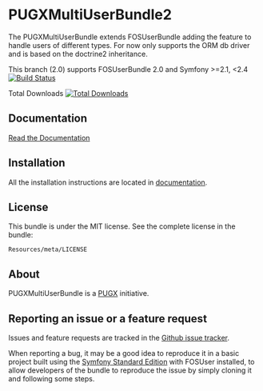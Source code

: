 PUGXMultiUserBundle2
=============

The PUGXMultiUserBundle extends FOSUserBundle adding the feature to handle users of different types.
For now only supports the ORM db driver and is based on the doctrine2 inheritance.

This branch (2.0) supports FOSUserBundle 2.0 and Symfony >=2.1, <2.4
[![Build Status](https://secure.travis-ci.org/PUGX/PUGXMultiUserBundle.png?branch=2.0)](http://travis-ci.org/PUGX/PUGXMultiUserBundle)

Total Downloads [![Total Downloads](http://poser.pagodabox.com/pugx/multi-user-bundle/d/total.png)](https://packagist.org/packages/pugx/multi-user-bundle)


Documentation
-------------

[Read the Documentation](https://github.com/PUGX/PUGXMultiUserBundle/blob/2.0/Resources/doc/index.md)

Installation
------------

All the installation instructions are located in [documentation](https://github.com/PUGX/PUGXMultiUserBundle/blob/2.0/Resources/doc/index.md).

License
-------

This bundle is under the MIT license. See the complete license in the bundle:

    Resources/meta/LICENSE

About
-----

PUGXMultiUserBundle is a [PUGX](https://github.com/PUGX) initiative.


Reporting an issue or a feature request
---------------------------------------

Issues and feature requests are tracked in the [Github issue tracker](https://github.com/PUGX/PUGXMultiUserBundle/issues).

When reporting a bug, it may be a good idea to reproduce it in a basic project
built using the [Symfony Standard Edition](https://github.com/symfony/symfony-standard)
with FOSUser installed, to allow developers of the bundle to reproduce the issue by simply cloning it
and following some steps.
